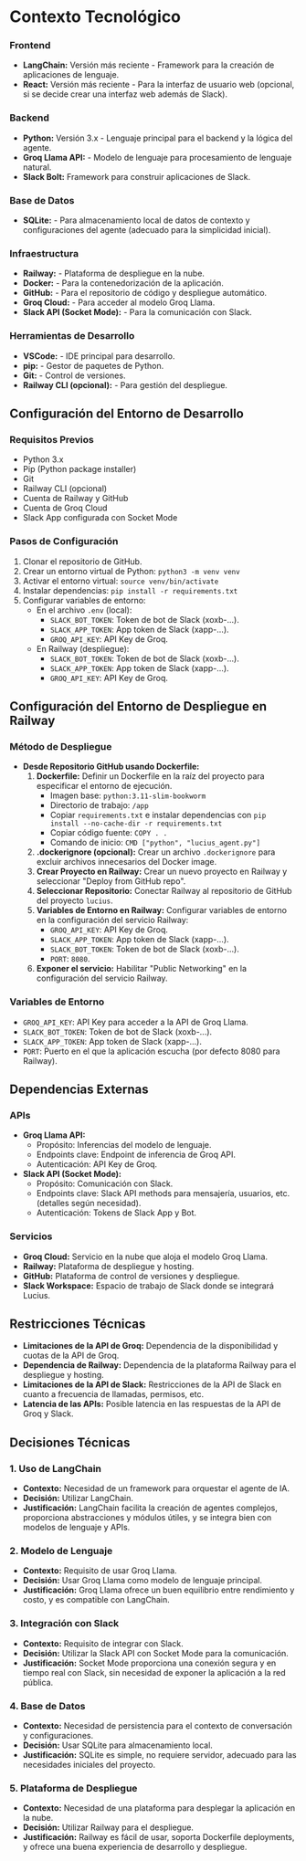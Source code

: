 # Contexto Tecnológico

### Frontend
- **LangChain:** Versión más reciente - Framework para la creación de aplicaciones de lenguaje.
- **React:** Versión más reciente -  Para la interfaz de usuario web (opcional, si se decide crear una interfaz web además de Slack).

### Backend
- **Python:** Versión 3.x - Lenguaje principal para el backend y la lógica del agente.
- **Groq Llama API:**  - Modelo de lenguaje para procesamiento de lenguaje natural.
- **Slack Bolt:** Framework para construir aplicaciones de Slack.

### Base de Datos
- **SQLite:**  - Para almacenamiento local de datos de contexto y configuraciones del agente (adecuado para la simplicidad inicial).

### Infraestructura
- **Railway:** - Plataforma de despliegue en la nube.
- **Docker:** - Para la contenedorización de la aplicación.
- **GitHub:** - Para el repositorio de código y despliegue automático.
- **Groq Cloud:** - Para acceder al modelo Groq Llama.
- **Slack API (Socket Mode):** - Para la comunicación con Slack.

### Herramientas de Desarrollo
- **VSCode:**  - IDE principal para desarrollo.
- **pip:** - Gestor de paquetes de Python.
- **Git:** - Control de versiones.
- **Railway CLI (opcional):** - Para gestión del despliegue.

## Configuración del Entorno de Desarrollo
### Requisitos Previos
- Python 3.x
- Pip (Python package installer)
- Git
- Railway CLI (opcional)
- Cuenta de Railway y GitHub
- Cuenta de Groq Cloud
- Slack App configurada con Socket Mode

### Pasos de Configuración
1. Clonar el repositorio de GitHub.
2. Crear un entorno virtual de Python: `python3 -m venv venv`
3. Activar el entorno virtual: `source venv/bin/activate`
4. Instalar dependencias: `pip install -r requirements.txt`
5. Configurar variables de entorno:
    - En el archivo `.env` (local):
        - `SLACK_BOT_TOKEN`: Token de bot de Slack (xoxb-...).
        - `SLACK_APP_TOKEN`: App token de Slack (xapp-...).
        - `GROQ_API_KEY`: API Key de Groq.
    - En Railway (despliegue):
        - `SLACK_BOT_TOKEN`: Token de bot de Slack (xoxb-...).
        - `SLACK_APP_TOKEN`: App token de Slack (xapp-...).
        - `GROQ_API_KEY`: API Key de Groq.

## Configuración del Entorno de Despliegue en Railway
### Método de Despliegue
- **Desde Repositorio GitHub usando Dockerfile:**
    1. **Dockerfile:** Definir un Dockerfile en la raíz del proyecto para especificar el entorno de ejecución.
        - Imagen base: `python:3.11-slim-bookworm`
        - Directorio de trabajo: `/app`
        - Copiar `requirements.txt` e instalar dependencias con `pip install --no-cache-dir -r requirements.txt`
        - Copiar código fuente: `COPY . .`
        - Comando de inicio: `CMD ["python", "lucius_agent.py"]`
    2. **.dockerignore (opcional):**  Crear un archivo `.dockerignore` para excluir archivos innecesarios del Docker image.
    3. **Crear Proyecto en Railway:**  Crear un nuevo proyecto en Railway y seleccionar "Deploy from GitHub repo".
    4. **Seleccionar Repositorio:**  Conectar Railway al repositorio de GitHub del proyecto `lucius`.
    5. **Variables de Entorno en Railway:** Configurar variables de entorno en la configuración del servicio Railway:
        - `GROQ_API_KEY`: API Key de Groq.
        - `SLACK_APP_TOKEN`: App token de Slack (xapp-...).
        - `SLACK_BOT_TOKEN`: Token de bot de Slack (xoxb-...).
        - `PORT`: `8080`.
    6. **Exponer el servicio:** Habilitar "Public Networking" en la configuración del servicio Railway.

### Variables de Entorno
- `GROQ_API_KEY`: API Key para acceder a la API de Groq Llama.
- `SLACK_BOT_TOKEN`: Token de bot de Slack (xoxb-...).
- `SLACK_APP_TOKEN`: App token de Slack (xapp-...).
- `PORT`: Puerto en el que la aplicación escucha (por defecto 8080 para Railway).

## Dependencias Externas
### APIs
- **Groq Llama API:**
  - Propósito: Inferencias del modelo de lenguaje.
  - Endpoints clave: Endpoint de inferencia de Groq API.
  - Autenticación: API Key de Groq.
- **Slack API (Socket Mode):**
  - Propósito: Comunicación con Slack.
  - Endpoints clave:  Slack API methods para mensajería, usuarios, etc. (detalles según necesidad).
  - Autenticación: Tokens de Slack App y Bot.

### Servicios
- **Groq Cloud:** Servicio en la nube que aloja el modelo Groq Llama.
- **Railway:** Plataforma de despliegue y hosting.
- **GitHub:**  Plataforma de control de versiones y despliegue.
- **Slack Workspace:** Espacio de trabajo de Slack donde se integrará Lucius.

## Restricciones Técnicas
- **Limitaciones de la API de Groq:**  Dependencia de la disponibilidad y cuotas de la API de Groq.
- **Dependencia de Railway:**  Dependencia de la plataforma Railway para el despliegue y hosting.
- **Limitaciones de la API de Slack:** Restricciones de la API de Slack en cuanto a frecuencia de llamadas, permisos, etc.
- **Latencia de las APIs:**  Posible latencia en las respuestas de la API de Groq y Slack.

## Decisiones Técnicas
### 1. Uso de LangChain
- **Contexto:** Necesidad de un framework para orquestar el agente de IA.
- **Decisión:** Utilizar LangChain.
- **Justificación:** LangChain facilita la creación de agentes complejos, proporciona abstracciones y módulos útiles, y se integra bien con modelos de lenguaje y APIs.

### 2. Modelo de Lenguaje
- **Contexto:**  Requisito de usar Groq Llama.
- **Decisión:** Usar Groq Llama como modelo de lenguaje principal.
- **Justificación:** Groq Llama ofrece un buen equilibrio entre rendimiento y costo, y es compatible con LangChain.

### 3. Integración con Slack
- **Contexto:** Requisito de integrar con Slack.
- **Decisión:** Utilizar la Slack API con Socket Mode para la comunicación.
- **Justificación:** Socket Mode proporciona una conexión segura y en tiempo real con Slack, sin necesidad de exponer la aplicación a la red pública.

### 4. Base de Datos
- **Contexto:** Necesidad de persistencia para el contexto de conversación y configuraciones.
- **Decisión:**  Usar SQLite para almacenamiento local.
- **Justificación:** SQLite es simple, no requiere servidor, adecuado para las necesidades iniciales del proyecto.

### 5. Plataforma de Despliegue
- **Contexto:** Necesidad de una plataforma para desplegar la aplicación en la nube.
- **Decisión:** Utilizar Railway para el despliegue.
- **Justificación:** Railway es fácil de usar, soporta Dockerfile deployments, y ofrece una buena experiencia de desarrollo y despliegue.
